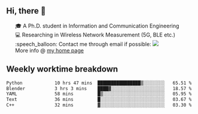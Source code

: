 <h2 > Hi, there 👋 </h3>

<div >
 <ul>
 🎓 A Ph.D. student in Information and Communication Engineering <br>
 💻 Researching in Wireless Network Measurement (5G, BLE etc.)<br>
 :speech_balloon: Contact me through email if possible: <a href="mailto:ethanjia@sjtu.edu.cn"><img src="https://img.shields.io/badge/-ethanjia@sjtu.edu.cn-c14438?style=plastic&logo=Gmail&logoColor=white&link=mailto:mailto:ethanjia@sjtu.edu.cn"></a> <br>
  More info @ <a href="https://haifengjia.github.io">my home page</a>
 </ul>
</div>

<h2 >
Weekly worktime breakdown
</h1>


<!--START_SECTION:waka-->

```txt
Python            10 hrs 47 mins  ████████████████▒░░░░░░░░   65.51 %
Blender           3 hrs 3 mins    ████▓░░░░░░░░░░░░░░░░░░░░   18.57 %
YAML              58 mins         █▒░░░░░░░░░░░░░░░░░░░░░░░   05.95 %
Text              36 mins         █░░░░░░░░░░░░░░░░░░░░░░░░   03.67 %
C++               32 mins         ▓░░░░░░░░░░░░░░░░░░░░░░░░   03.30 %
```

<!--END_SECTION:waka-->


